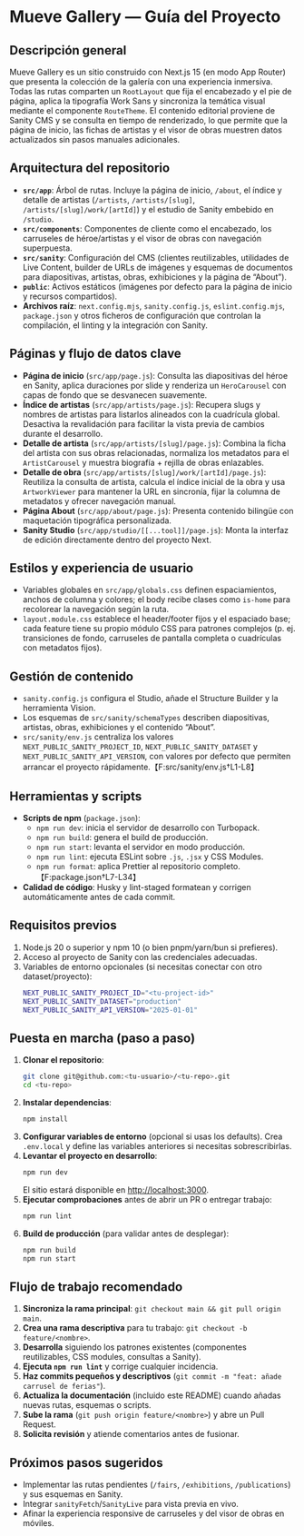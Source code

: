 # Mueve Gallery — Guía del Proyecto

## Descripción general

Mueve Gallery es un sitio construido con Next.js 15 (en modo App Router) que presenta la colección de la galería con una experiencia inmersiva. Todas las rutas comparten un `RootLayout` que fija el encabezado y el pie de página, aplica la tipografía Work Sans y sincroniza la temática visual mediante el componente `RouteTheme`. El contenido editorial proviene de Sanity CMS y se consulta en tiempo de renderizado, lo que permite que la página de inicio, las fichas de artistas y el visor de obras muestren datos actualizados sin pasos manuales adicionales.

## Arquitectura del repositorio

- **`src/app`**: Árbol de rutas. Incluye la página de inicio, `/about`, el índice y detalle de artistas (`/artists`, `/artists/[slug]`, `/artists/[slug]/work/[artId]`) y el estudio de Sanity embebido en `/studio`.
- **`src/components`**: Componentes de cliente como el encabezado, los carruseles de héroe/artistas y el visor de obras con navegación superpuesta.
- **`src/sanity`**: Configuración del CMS (clientes reutilizables, utilidades de Live Content, builder de URLs de imágenes y esquemas de documentos para diapositivas, artistas, obras, exhibiciones y la página de “About”).
- **`public`**: Activos estáticos (imágenes por defecto para la página de inicio y recursos compartidos).
- **Archivos raíz**: `next.config.mjs`, `sanity.config.js`, `eslint.config.mjs`, `package.json` y otros ficheros de configuración que controlan la compilación, el linting y la integración con Sanity.

## Páginas y flujo de datos clave

- **Página de inicio** (`src/app/page.js`): Consulta las diapositivas del héroe en Sanity, aplica duraciones por slide y renderiza un `HeroCarousel` con capas de fondo que se desvanecen suavemente.
- **Índice de artistas** (`src/app/artists/page.js`): Recupera slugs y nombres de artistas para listarlos alineados con la cuadrícula global. Desactiva la revalidación para facilitar la vista previa de cambios durante el desarrollo.
- **Detalle de artista** (`src/app/artists/[slug]/page.js`): Combina la ficha del artista con sus obras relacionadas, normaliza los metadatos para el `ArtistCarousel` y muestra biografía + rejilla de obras enlazables.
- **Detalle de obra** (`src/app/artists/[slug]/work/[artId]/page.js`): Reutiliza la consulta de artista, calcula el índice inicial de la obra y usa `ArtworkViewer` para mantener la URL en sincronía, fijar la columna de metadatos y ofrecer navegación manual.
- **Página About** (`src/app/about/page.js`): Presenta contenido bilingüe con maquetación tipográfica personalizada.
- **Sanity Studio** (`src/app/studio/[[...tool]]/page.js`): Monta la interfaz de edición directamente dentro del proyecto Next.

## Estilos y experiencia de usuario

- Variables globales en `src/app/globals.css` definen espaciamientos, anchos de columna y colores; el body recibe clases como `is-home` para recolorear la navegación según la ruta.
- `layout.module.css` establece el header/footer fijos y el espaciado base; cada feature tiene su propio módulo CSS para patrones complejos (p. ej. transiciones de fondo, carruseles de pantalla completa o cuadrículas con metadatos fijos).

## Gestión de contenido

- `sanity.config.js` configura el Studio, añade el Structure Builder y la herramienta Vision.
- Los esquemas de `src/sanity/schemaTypes` describen diapositivas, artistas, obras, exhibiciones y el contenido “About”.
- `src/sanity/env.js` centraliza los valores `NEXT_PUBLIC_SANITY_PROJECT_ID`, `NEXT_PUBLIC_SANITY_DATASET` y `NEXT_PUBLIC_SANITY_API_VERSION`, con valores por defecto que permiten arrancar el proyecto rápidamente.【F:src/sanity/env.js†L1-L8】

## Herramientas y scripts

- **Scripts de npm** (`package.json`):
  - `npm run dev`: inicia el servidor de desarrollo con Turbopack.
  - `npm run build`: genera el build de producción.
  - `npm run start`: levanta el servidor en modo producción.
  - `npm run lint`: ejecuta ESLint sobre `.js`, `.jsx` y CSS Modules.
  - `npm run format`: aplica Prettier al repositorio completo.【F:package.json†L7-L34】
- **Calidad de código**: Husky y lint-staged formatean y corrigen automáticamente antes de cada commit.

## Requisitos previos

1. Node.js 20 o superior y npm 10 (o bien pnpm/yarn/bun si prefieres).
2. Acceso al proyecto de Sanity con las credenciales adecuadas.
3. Variables de entorno opcionales (si necesitas conectar con otro dataset/proyecto):
   ```bash
   NEXT_PUBLIC_SANITY_PROJECT_ID="<tu-project-id>"
   NEXT_PUBLIC_SANITY_DATASET="production"
   NEXT_PUBLIC_SANITY_API_VERSION="2025-01-01"
   ```

## Puesta en marcha (paso a paso)

1. **Clonar el repositorio**:
   ```bash
   git clone git@github.com:<tu-usuario>/<tu-repo>.git
   cd <tu-repo>
   ```
2. **Instalar dependencias**:
   ```bash
   npm install
   ```
3. **Configurar variables de entorno** (opcional si usas los defaults). Crea `.env.local` y define las variables anteriores si necesitas sobrescribirlas.
4. **Levantar el proyecto en desarrollo**:
   ```bash
   npm run dev
   ```
   El sitio estará disponible en [http://localhost:3000](http://localhost:3000).
5. **Ejecutar comprobaciones** antes de abrir un PR o entregar trabajo:
   ```bash
   npm run lint
   ```
6. **Build de producción** (para validar antes de desplegar):
   ```bash
   npm run build
   npm run start
   ```

## Flujo de trabajo recomendado

1. **Sincroniza la rama principal**: `git checkout main && git pull origin main`.
2. **Crea una rama descriptiva** para tu trabajo: `git checkout -b feature/<nombre>`.
3. **Desarrolla** siguiendo los patrones existentes (componentes reutilizables, CSS modules, consultas a Sanity).
4. **Ejecuta `npm run lint`** y corrige cualquier incidencia.
5. **Haz commits pequeños y descriptivos** (`git commit -m "feat: añade carrusel de ferias"`).
6. **Actualiza la documentación** (incluido este README) cuando añadas nuevas rutas, esquemas o scripts.
7. **Sube la rama** (`git push origin feature/<nombre>`) y abre un Pull Request.
8. **Solicita revisión** y atiende comentarios antes de fusionar.

## Próximos pasos sugeridos

- Implementar las rutas pendientes (`/fairs`, `/exhibitions`, `/publications`) y sus esquemas en Sanity.
- Integrar `sanityFetch`/`SanityLive` para vista previa en vivo.
- Afinar la experiencia responsive de carruseles y del visor de obras en móviles.
